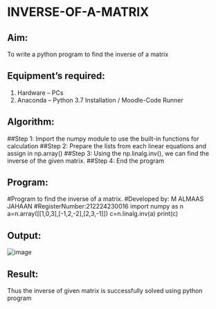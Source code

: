 # INVERSE-OF-A-MATRIX
## Aim:
To write a python program to find the inverse of a matrix
## Equipment’s required:
1. 	Hardware – PCs
2. 	Anaconda – Python 3.7 Installation / Moodle-Code Runner
## Algorithm:
##Step 1: Import the numpy module to use the built-in functions for calculation
##Step 2: Prepare the lists from each linear equations and assign in np.array()
##Step 3: Using the np.linalg.inv(), we can find the inverse of the given matrix.
##Step 4: End the program
## Program:
#Program to find the inverse of a matrix.
#Developed by: M ALMAAS JAHAAN
#RegisterNumber:212224230016
import numpy as n
a=n.array([[1,0,3],[-1,2,-2],[2,3,-1]])
c=n.linalg.inv(a)
print(c)
## Output:
![image](https://github.com/user-attachments/assets/1d415c43-8107-48f9-a206-6390e3428ff7)

## Result:
Thus the inverse of given matrix is successfully solved using python program

